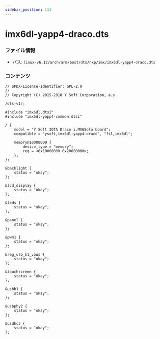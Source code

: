 ```yaml
---
sidebar_position: 111
---
```

# imx6dl-yapp4-draco.dts

### ファイル情報

- パス: `linux-v6.12/arch/arm/boot/dts/nxp/imx/imx6dl-yapp4-draco.dts`

### コンテンツ

```dts
// SPDX-License-Identifier: GPL-2.0
//
// Copyright (C) 2015-2018 Y Soft Corporation, a.s.

/dts-v1/;

#include "imx6dl.dtsi"
#include "imx6dl-yapp4-common.dtsi"

/ {
	model = "Y Soft IOTA Draco i.MX6Solo board";
	compatible = "ysoft,imx6dl-yapp4-draco", "fsl,imx6dl";

	memory@10000000 {
		device_type = "memory";
		reg = <0x10000000 0x20000000>;
	};
};

&backlight {
	status = "okay";
};

&lcd_display {
	status = "okay";
};

&leds {
	status = "okay";
};

&panel {
	status = "okay";
};

&pwm1 {
	status = "okay";
};

&reg_usb_h1_vbus {
	status = "okay";
};

&touchscreen {
	status = "okay";
};

&usbh1 {
	status = "okay";
};

&usbphy2 {
	status = "okay";
};

&usdhc3 {
	status = "okay";
};

```
